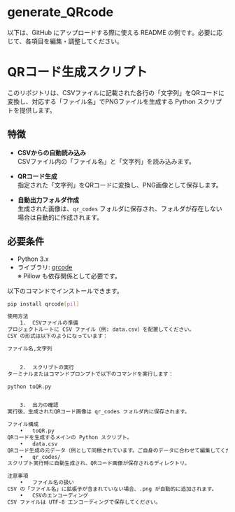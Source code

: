 # generate_QRcode
以下は、GitHub にアップロードする際に使える README の例です。必要に応じて、各項目を編集・調整してください。

# QRコード生成スクリプト

このリポジトリは、CSVファイルに記載された各行の「文字列」をQRコードに変換し、対応する「ファイル名」でPNGファイルを生成する Python スクリプトを提供します。

## 特徴

- **CSVからの自動読み込み**  
  CSVファイル内の「ファイル名」と「文字列」を読み込みます。

- **QRコード生成**  
  指定された「文字列」をQRコードに変換し、PNG画像として保存します。

- **自動出力フォルダ作成**  
  生成された画像は、`qr_codes` フォルダに保存され、フォルダが存在しない場合は自動的に作成されます。

## 必要条件

- Python 3.x
- ライブラリ: [qrcode](https://pypi.org/project/qrcode/)  
  ※ Pillow も依存関係として必要です。

以下のコマンドでインストールできます。

```bash
pip install qrcode[pil]

使用方法
	1.	CSVファイルの準備
プロジェクトルートに CSV ファイル（例: data.csv）を配置してください。
CSV の形式は以下のようになっています：

ファイル名,文字列


	2.	スクリプトの実行
ターミナルまたはコマンドプロンプトで以下のコマンドを実行します：

python toQR.py


	3.	出力の確認
実行後、生成されたQRコード画像は qr_codes フォルダ内に保存されます。

ファイル構成
	•	toQR.py
QRコードを生成するメインの Python スクリプト。
	•	data.csv
QRコード生成の元データ（例として同梱されています。ご自身のデータに合わせて編集してください）。
	•	qr_codes/
スクリプト実行時に自動生成され、QRコード画像が保存されるディレクトリ。

注意事項
	•	ファイル名の扱い
CSV の「ファイル名」に拡張子が含まれていない場合、.png が自動的に追加されます。
	•	CSVのエンコーディング
CSV ファイルは UTF-8 エンコーディングで保存してください。
